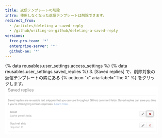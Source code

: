 ```yaml
---
title: 返信テンプレートの削除
intro: 使用しなくなった返信テンプレートは削除できます。
redirect_from:
  - /articles/deleting-a-saved-reply
  - /github/writing-on-github/deleting-a-saved-reply
versions:
  free-pro-team: '*'
  enterprise-server: '*'
  github-ae: '*'
---
```

{% data reusables.user_settings.access_settings %}
{% data reusables.user_settings.saved_replies %}
3. [Saved replies] で、削除対象の返信テンプレートの隣にある {% octicon "x" aria-label="The X" %} をクリックします。  
   ![返信テンプレートを削除する](/assets/images/help/settings/saved-replies-delete-existing.png)
